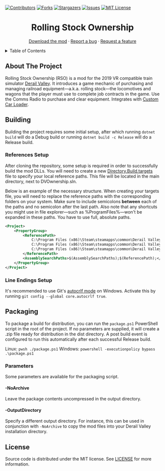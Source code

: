 [![Contributors][contributors-shield]][contributors-url]
[![Forks][forks-shield]][forks-url]
[![Stargazers][stars-shield]][stars-url]
[![Issues][issues-shield]][issues-url]
[![MIT License][license-shield]][license-url]




<!-- PROJECT TITLE -->
<div align="center">
	<h1>Rolling Stock Ownership</h1>
	<p>
		<a href="https://www.nexusmods.com/derailvalley/mods/527">Download the mod</a>
		·
		<a href="https://github.com/fauxnik/dv-rolling-stock-ownership/issues">Report a bug</a>
		·
		<a href="https://github.com/fauxnik/dv-rolling-stock-ownership/issues">Request a feature</a>
	</p>
</div>




<!-- TABLE OF CONTENTS -->
<details>
	<summary>Table of Contents</summary>
	<ol>
		<li><a href="#about-the-project">About The Project</a></li>
		<li><a href="#building">Building</a></li>
		<li><a href="#packaging">Packaging</a></li>
		<li><a href="#license">License</a></li>
	</ol>
</details>




<!-- ABOUT THE PROJECT -->

## About The Project

Rolling Stock Ownership (RSO) is a mod for the 2019 VR compatible train simulator [Derail Valley][derail-valley-url]. It introduces a game mechanic of purchasing and managing railroad equipment—a.k.a. rolling stock—the locomotives and wagons that the player must use to complete job contracts in the game.
Use the Comms Radio to purchase and clear equipment.
Integrates with [Custom Car Loader](https://github.com/katycat5e/DVCustomCarLoader).




<!-- BUILDING -->

## Building

Building the project requires some initial setup, after which running `dotnet build` will do a Debug build or running `dotnet build -c Release` will do a Release build.

### References Setup

After cloning the repository, some setup is required in order to successfully build the mod DLLs. You will need to create a new [Directory.Build.targets][references-url] file to specify your local reference paths. This file will be located in the main directory, next to DVOwnership.sln.

Below is an example of the necessary structure. When creating your targets file, you will need to replace the reference paths with the corresponding folders on your system. Make sure to include semicolons **between** each of the paths and no semicolon after the last path. Also note that any shortcuts you might use in file explorer—such as %ProgramFiles%—won't be expanded in these paths. You have to use full, absolute paths.
```xml
<Project>
	<PropertyGroup>
		<ReferencePath>
			C:\Program Files (x86)\Steam\steamapps\common\Derail Valley\DerailValley_Data\Managed\;
			C:\Program Files (x86)\Steam\steamapps\common\Derail Valley\Mods\CommsRadioAPI\;
			C:\Program Files (x86)\Steam\steamapps\common\Derail Valley\Mods\DVCustomCarLoader\
		</ReferencePath>
		<AssemblySearchPaths>$(AssemblySearchPaths);$(ReferencePath);</AssemblySearchPaths>
	</PropertyGroup>
</Project>
```

### Line Endings Setup

It's recommended to use Git's [autocrlf mode][autocrlf-url] on Windows. Activate this by running `git config --global core.autocrlf true`.




<!-- PACKAGING -->

## Packaging

To package a build for distribution, you can run the `package.ps1` PowerShell script in the root of the project. If no parameters are supplied, it will create a .zip file ready for distribution in the dist directory. A post build event is configured to run this automatically after each successful Release build.

Linux: `pwsh ./package.ps1`
Windows: `powershell -executionpolicy bypass .\package.ps1`


### Parameters

Some parameters are available for the packaging script.

#### -NoArchive

Leave the package contents uncompressed in the output directory.

#### -OutputDirectory

Specify a different output directory.
For instance, this can be used in conjunction with `-NoArchive` to copy the mod files into your Derail Valley installation directory.




<!-- LICENSE -->

## License

Source code is distributed under the MIT license.
See [LICENSE][license-url] for more information.




<!-- MARKDOWN LINKS & IMAGES -->
<!-- https://www.markdownguide.org/basic-syntax/#reference-style-links -->

[contributors-shield]: https://img.shields.io/github/contributors/fauxnik/dv-rolling-stock-ownership.svg?style=for-the-badge
[contributors-url]: https://github.com/fauxnik/dv-rolling-stock-ownership/graphs/contributors
[forks-shield]: https://img.shields.io/github/forks/fauxnik/dv-rolling-stock-ownership.svg?style=for-the-badge
[forks-url]: https://github.com/fauxnik/dv-rolling-stock-ownership/network/members
[stars-shield]: https://img.shields.io/github/stars/fauxnik/dv-rolling-stock-ownership.svg?style=for-the-badge
[stars-url]: https://github.com/fauxnik/dv-rolling-stock-ownership/stargazers
[issues-shield]: https://img.shields.io/github/issues/fauxnik/dv-rolling-stock-ownership.svg?style=for-the-badge
[issues-url]: https://github.com/fauxnik/dv-rolling-stock-ownership/issues
[license-shield]: https://img.shields.io/github/license/fauxnik/dv-rolling-stock-ownership.svg?style=for-the-badge
[license-url]: https://github.com/fauxnik/dv-rolling-stock-ownership/blob/main/LICENSE
[derail-valley-url]: http://www.derailvalley.com/
[references-url]: https://learn.microsoft.com/en-us/visualstudio/msbuild/customize-your-build?view=vs-2022
[autocrlf-url]: https://www.git-scm.com/book/en/v2/Customizing-Git-Git-Configuration#_formatting_and_whitespace
